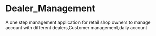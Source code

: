 # Dealer_Management
A one step management application for retail shop owners to manage account with different dealers,Customer management,daily account 
